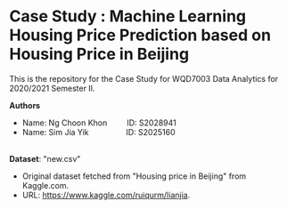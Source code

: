 # Case Study : Machine Learning Housing Price Prediction based on Housing Price in Beijing

This is the repository for the Case Study for WQD7003 Data Analytics for 2020/2021 Semester II.

<b>Authors</b>
- Name: Ng Choon Khon   &nbsp; &nbsp; &nbsp; &nbsp; ID: S2028941
- Name: Sim Jia Yik     &nbsp; &nbsp; &nbsp; &nbsp; &nbsp; &nbsp; &nbsp; &nbsp; ID: S2025160

<br>
<b>Dataset</b>: "new.csv"

- Original dataset fetched from "Housing price in Beijing" from Kaggle.com.
- URL: https://www.kaggle.com/ruiqurm/lianjia.
